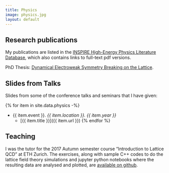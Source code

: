 ```yaml
---
title: Physics
image: physics.jpg
layout: default
---
```


## Research publications

My publications are listed in the
[INSPIRE High-Energy Physics Literature Database](http://inspirehep.net/search?p=exactauthor%3AL.Keegan.1),
which also contains links to full-text pdf versions.

PhD Thesis: [Dynamical Electroweak Symmetry
Breaking on the Lattice](docs/thesis.pdf).

## Slides from Talks

Slides from some of the conference talks and seminars that I have given:

{% for item in site.data.physics -%}
- {{ item.event }}. _{{ item.location }}. {{ item.year }}_
  - [{{ item.title }}]({{ item.url }})
{% endfor %}

## Teaching

I was the tutor for the 2017 Autumn semester course &#8220;Introduction to
Lattice QCD&#8221; at ETH Zurich. The exercises, along with sample C++ codes
to do the lattice field theory simulations and jupyter python notebooks where
the resulting data are analysed and plotted, are
[available on github](https://github.com/lkeegan/LQCD).
